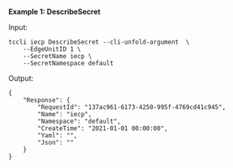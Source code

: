 **Example 1: DescribeSecret**



Input: 

```
tccli iecp DescribeSecret --cli-unfold-argument  \
    --EdgeUnitID 1 \
    --SecretName iecp \
    --SecretNamespace default
```

Output: 
```
{
    "Response": {
        "RequestId": "137ac961-6173-4250-995f-4769cd41c945",
        "Name": "iecp",
        "Namespace": "default",
        "CreateTime": "2021-01-01 00:00:00",
        "Yaml": "",
        "Json": ""
    }
}
```

